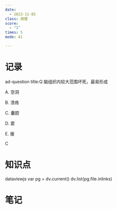 ```yaml
---
date:
  - 2023-11-05
class: 病理
score:
  - "1"
times: 5
mode: A1

---
```



记录
==
ad-question
title:Q
脑组织内较大范围坏死，最易形成

A. 空洞

B. 溃疡

C. 囊腔

D. 窦

E. 瘘



C


知识点
==
dataviewjs
var pg = dv.current()
dv.list(pg.file.inlinks)


笔记
==